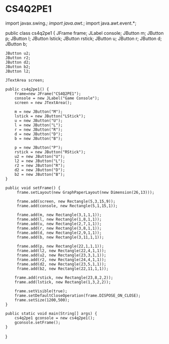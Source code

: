 # CS4Q2PE1
import javax.swing.*;
import java.awt.*;
import java.awt.event.*;

public class cs4q2pe1 {
    JFrame frame;
    JLabel console;
    JButton m;
    JButton p;
    JButton l;
    JButton lstick;
    JButton rstick;
    JButton u;
    JButton r;
    JButton d;
    JButton b;
    
    JButton u2;
    JButton r2;
    JButton d2;
    JButton b2;
    JButton l2;
    
    JTextArea screen;
    
    public cs4q2pe1() {
        frame=new JFrame("CS4Q2PE1");
        console = new JLabel("Game Console");
        screen = new JTextArea();
        
        m = new JButton("M");
        lstick = new JButton("LStick");
        u = new JButton("U");
        l = new JButton("L");
        r = new JButton("R");
        d = new JButton("D");
        b = new JButton("B");
        
        p = new JButton("P");
        rstick = new JButton("RStick");
        u2 = new JButton("U");
        l2 = new JButton("L");
        r2 = new JButton("R");
        d2 = new JButton("D");
        b2 = new JButton("B");
    }
    
    public void setFrame() {
         frame.setLayout(new GraphPaperLayout(new Dimension(26,13)));
         
         frame.add(screen, new Rectangle(5,3,15,9));
         frame.add(console, new Rectangle(5,1,15,1));
         
         frame.add(m, new Rectangle(3,1,1,1));
         frame.add(l, new Rectangle(1,8,1,1));
         frame.add(u, new Rectangle(2,7,1,1));
         frame.add(r, new Rectangle(3,8,1,1));
         frame.add(d, new Rectangle(2,9,1,1));
         frame.add(b, new Rectangle(3,11,1,1));

         frame.add(p, new Rectangle(22,1,1,1));
         frame.add(l2, new Rectangle(22,4,1,1));
         frame.add(u2, new Rectangle(23,3,1,1));
         frame.add(r2, new Rectangle(24,4,1,1));
         frame.add(d2, new Rectangle(23,5,1,1));
         frame.add(b2, new Rectangle(22,11,1,1));
         
        frame.add(rstick, new Rectangle(23,8,2,2));
        frame.add(lstick, new Rectangle(1,3,2,2));
         
        frame.setVisible(true);
        frame.setDefaultCloseOperation(frame.DISPOSE_ON_CLOSE);
        frame.setSize(1200,500);
    }
    
    public static void main(String[] args) {
        cs4q2pe1 gconsole = new cs4q2pe1();
        gconsole.setFrame();
    }
}

